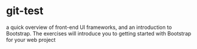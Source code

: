 # git-test
a quick overview of front-end UI frameworks, and an introduction to Bootstrap. The exercises will introduce you to getting started with Bootstrap for your web project
